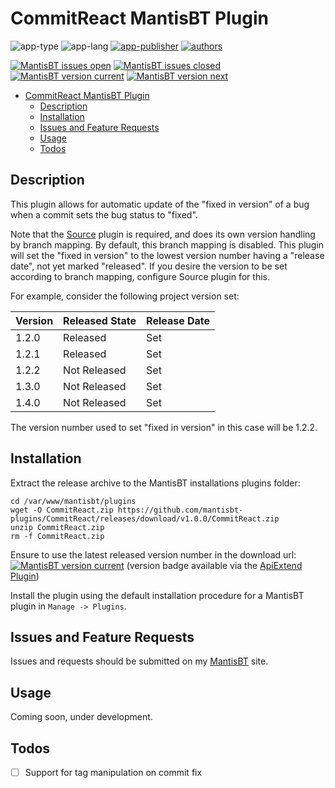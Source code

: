# CommitReact MantisBT Plugin

![app-type](https://img.shields.io/badge/category-mantisbt%20plugins-blue.svg)
![app-lang](https://img.shields.io/badge/language-php-blue.svg)
[![app-publisher](https://img.shields.io/badge/%20%20%F0%9F%93%A6%F0%9F%9A%80-app--publisher-e10000.svg)](https://github.com/spmeesseman/app-publisher)
[![authors](https://img.shields.io/badge/authors-scott%20meesseman-6F02B5.svg?logo=visual%20studio%20code)](https://github.com/spmeesseman)

[![MantisBT issues open](https://app1.spmeesseman.com/projects/plugins/ApiExtend/api/issues/countbadge/CommitReact/open)](https://app1.spmeesseman.com/projects/set_project.php?project=CommitReact&make_default=no&ref=bug_report_page.php)
[![MantisBT issues closed](https://app1.spmeesseman.com/projects/plugins/ApiExtend/api/issues/countbadge/CommitReact/closed)](https://app1.spmeesseman.com/projects/set_project.php?project=CommitReact&make_default=no&ref=bug_report_page.php)
[![MantisBT version current](https://app1.spmeesseman.com/projects/plugins/ApiExtend/api/versionbadge/CommitReact/current)](https://app1.spmeesseman.com/projects/set_project.php?project=CommitReact&make_default=no&ref=plugin.php?page=Releases/releases)
[![MantisBT version next](https://app1.spmeesseman.com/projects/plugins/ApiExtend/api/versionbadge/CommitReact/next)](https://app1.spmeesseman.com/projects/set_project.php?project=CommitReact&make_default=no&ref=plugin.php?page=Releases/releases)

- [CommitReact MantisBT Plugin](#CommitReact-MantisBT-Plugin)
  - [Description](#Description)
  - [Installation](#Installation)
  - [Issues and Feature Requests](#Issues-and-Feature-Requests)
  - [Usage](#Usage)
  - [Todos](#Todos)

## Description

This plugin allows for automatic update of the "fixed in version" of a bug when a commit sets the bug status to "fixed".

Note that the [Source](https://github.com/mantisbt-plugins/source-integration) plugin is required, and does its own version handling by branch mapping.  By default, this branch mapping is disabled.  This plugin will set the "fixed in version" to the lowest version number having a "release date", not yet marked "released".  If you desire the version to be set according to branch mapping, configure Source plugin for this.

For example, consider the following project version set:

|Version|Released State|Release Date|
|-|-|-|
|1.2.0|Released|Set|
|1.2.1|Released|Set|
|1.2.2|Not Released|Set|
|1.3.0|Not Released|Set|
|1.4.0|Not Released|Set|

The version number used to set "fixed in version" in this case will be 1.2.2.

## Installation

Extract the release archive to the MantisBT installations plugins folder:

    cd /var/www/mantisbt/plugins
    wget -O CommitReact.zip https://github.com/mantisbt-plugins/CommitReact/releases/download/v1.0.0/CommitReact.zip
    unzip CommitReact.zip
    rm -f CommitReact.zip

Ensure to use the latest released version number in the download url: [![MantisBT version current](https://app1.spmeesseman.com/projects/plugins/ApiExtend/api/versionbadge/CommitReact/current)](https://app1.spmeesseman.com/projects) (version badge available via the [ApiExtend Plugin](https://github.com/mantisbt-plugins/ApiExtend))

Install the plugin using the default installation procedure for a MantisBT plugin in `Manage -> Plugins`.

## Issues and Feature Requests

Issues and requests should be submitted on my [MantisBT](https://app1.spmeesseman.com/projects/set_project.php?project=CommitReact&make_default=no&ref=bug_report_page.php) site.

## Usage

Coming soon, under development.

## Todos

- [ ] Support for tag manipulation on commit fix
